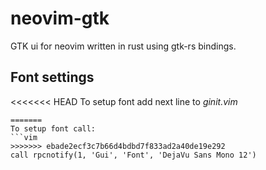 # neovim-gtk
GTK ui for neovim written in rust using gtk-rs bindings. 

## Font settings
<<<<<<< HEAD
To setup font add next line to *ginit.vim*
```
=======
To setup font call:
```vim
>>>>>>> ebade2ecf3c7b66d4bdbd7f833ad2a40de19e292
call rpcnotify(1, 'Gui', 'Font', 'DejaVu Sans Mono 12')
```
